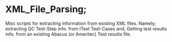 # XML_File_Parsing;
Misc scripts for extracting information from exisitng XML files.
Namely; extracting QC Test-Step info. from iTest Test-Cases
and, Getting test results info. from an existing Abacus (or Ameritec) Test results file.
